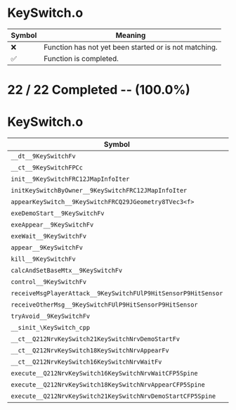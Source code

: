 # KeySwitch.o
| Symbol | Meaning 
| ------------- | ------------- 
| :x: | Function has not yet been started or is not matching. 
| :white_check_mark: | Function is completed. 


# 22 / 22 Completed -- (100.0%)
# KeySwitch.o
| Symbol | Decompiled? |
| ------------- | ------------- |
| `__dt__9KeySwitchFv` | :white_check_mark: |
| `__ct__9KeySwitchFPCc` | :white_check_mark: |
| `init__9KeySwitchFRC12JMapInfoIter` | :white_check_mark: |
| `initKeySwitchByOwner__9KeySwitchFRC12JMapInfoIter` | :white_check_mark: |
| `appearKeySwitch__9KeySwitchFRCQ29JGeometry8TVec3<f>` | :white_check_mark: |
| `exeDemoStart__9KeySwitchFv` | :white_check_mark: |
| `exeAppear__9KeySwitchFv` | :white_check_mark: |
| `exeWait__9KeySwitchFv` | :white_check_mark: |
| `appear__9KeySwitchFv` | :white_check_mark: |
| `kill__9KeySwitchFv` | :white_check_mark: |
| `calcAndSetBaseMtx__9KeySwitchFv` | :white_check_mark: |
| `control__9KeySwitchFv` | :white_check_mark: |
| `receiveMsgPlayerAttack__9KeySwitchFUlP9HitSensorP9HitSensor` | :white_check_mark: |
| `receiveOtherMsg__9KeySwitchFUlP9HitSensorP9HitSensor` | :white_check_mark: |
| `tryAvoid__9KeySwitchFv` | :white_check_mark: |
| `__sinit_\KeySwitch_cpp` | :white_check_mark: |
| `__ct__Q212NrvKeySwitch21KeySwitchNrvDemoStartFv` | :white_check_mark: |
| `__ct__Q212NrvKeySwitch18KeySwitchNrvAppearFv` | :white_check_mark: |
| `__ct__Q212NrvKeySwitch16KeySwitchNrvWaitFv` | :white_check_mark: |
| `execute__Q212NrvKeySwitch16KeySwitchNrvWaitCFP5Spine` | :white_check_mark: |
| `execute__Q212NrvKeySwitch18KeySwitchNrvAppearCFP5Spine` | :white_check_mark: |
| `execute__Q212NrvKeySwitch21KeySwitchNrvDemoStartCFP5Spine` | :white_check_mark: |
